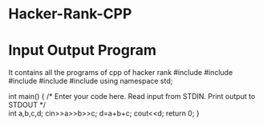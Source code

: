 # Hacker-Rank-CPP
# Input Output Program
It contains all the programs of cpp of hacker rank
#include <cmath>
#include <cstdio>
#include <vector>
#include <iostream>
#include <algorithm>
using namespace std;


int main() {
    /* Enter your code here. Read input from STDIN. Print output to STDOUT */  
    int a,b,c,d;
    cin>>a>>b>>c;
    d=a+b+c;
    cout<<d;
    return 0;
}
